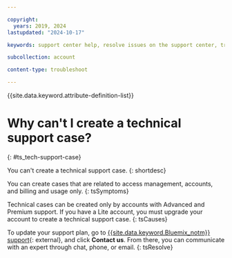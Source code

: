 ```yaml
---

copyright:
  years: 2019, 2024
lastupdated: "2024-10-17"

keywords: support center help, resolve issues on the support center, trouble support center, personalized help

subcollection: account

content-type: troubleshoot

---
```


{{site.data.keyword.attribute-definition-list}}

# Why can't I create a technical support case?
{: #ts_tech-support-case}

You can't create a technical support case.
{: shortdesc}

You can create cases that are related to access management, accounts, and billing and usage only.
{: tsSymptoms}

Technical cases can be created only by accounts with Advanced and Premium support. If you have a Lite account, you must upgrade your account to create a technical support case.
{: tsCauses}

To update your support plan, go to [{{site.data.keyword.Bluemix_notm}} support](https://www.ibm.com/cloud/support){: external}, and click **Contact us**. From there, you can communicate with an expert through chat, phone, or email.
{: tsResolve}
